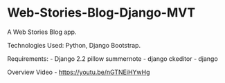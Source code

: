 # Web-Stories-Blog-Django-MVT


A Web Stories Blog app.

Technologies Used: Python, Django Bootstrap.

Requirements: - Django 2.2 pillow summernote - django ckeditor - django

Overview Video - https://youtu.be/nGTNEiHYwHg
